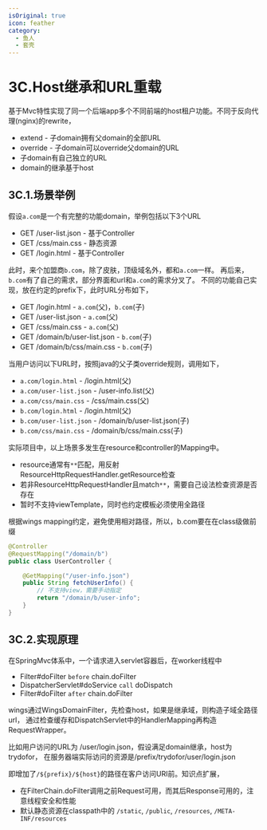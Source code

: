 ```yaml
---
isOriginal: true
icon: feather
category:
  - 鱼人
  - 套壳
---
```


# 3C.Host继承和URL重载

基于Mvc特性实现了同一个后端app多个不同前端的host租户功能。不同于反向代理(nginx)的rewrite，

* extend - 子domain拥有父domain的全部URL
* override - 子domain可以override父domain的URL
* 子domain有自己独立的URL
* domain的继承基于host

## 3C.1.场景举例

假设`a.com`是一个有完整的功能domain，举例包括以下3个URL

* GET /user-list.json - 基于Controller
* GET /css/main.css - 静态资源
* GET /login.html - 基于Controller

此时，来个加盟商`b.com`，除了皮肤，顶级域名外，都和`a.com`一样。
再后来，`b.com`有了自己的需求，部分界面和url和`a.com`的需求分叉了。
不同的功能自己实现，放在约定的prefix下，此时URL分布如下，

* GET /login.html - `a.com`(父)，`b.com`(子)
* GET /user-list.json - `a.com`(父)
* GET /css/main.css - `a.com`(父)
* GET /domain/b/user-list.json - `b.com`(子)
* GET /domain/b/css/main.css - `b.com`(子)

当用户访问以下URL时，按照java的父子类override规则，调用如下，

* `a.com/login.html` - /login.html(父)
* `a.com/user-list.json` - /user-info.list(父)
* `a.com/css/main.css` - /css/main.css(父)
* `b.com/login.html` - /login.html(父)
* `b.com/user-list.json` - /domain/b/user-list.json(子)
* `b.com/css/main.css` - /domain/b/css/main.css(子)

实际项目中，以上场景多发生在resource和controller的Mapping中。

* resource通常有`**`匹配，用反射ResourceHttpRequestHandler.getResource检查
* 若非ResourceHttpRequestHandler且match`**`，需要自己设法检查资源是否存在
* 暂时不支持viewTemplate，同时也约定模板必须使用全路径

根据wings mapping约定，避免使用相对路径，所以，b.com要在在class级做前缀

```java
@Controller
@RequestMapping("/domain/b")
public class UserController {

    @GetMapping("/user-info.json")
    public String fetchUserInfo() {
        // 不支持view，需要手动指定
        return "/domain/b/user-info";
    }
}
```

## 3C.2.实现原理

在SpringMvc体系中，一个请求进入servlet容器后，在worker线程中

* Filter#doFilter `before` chain.doFilter
* DispatcherServlet#doService `call` doDispatch
* Filter#doFilter `after` chain.doFilter

wings通过WingsDomainFilter，先检查host，如果是继承域，则构造子域全路径url，
通过检查缓存和DispatchServlet中的HandlerMapping再构造RequestWrapper。

比如用户访问的URL为 /user/login.json，假设满足domain继承，host为trydofor，
在服务器端实际访问的资源是/prefix/trydofor/user/login.json

即增加了`/${prefix}/${host}`的路径在客户访问URI前。知识点扩展，

* 在FilterChain.doFilter调用之前Request可用，而其后Response可用的，注意线程安全和性能
* 默认静态资源在classpath中的 `/static`, `/public`, `/resources`, `/META-INF/resources`
